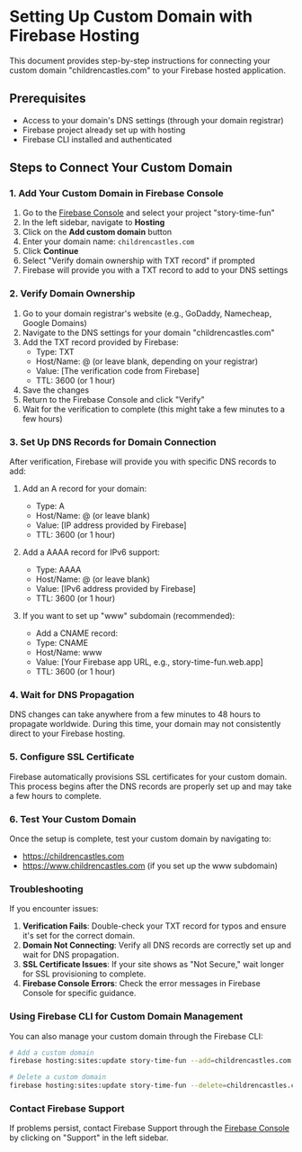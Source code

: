 # Setting Up Custom Domain with Firebase Hosting

This document provides step-by-step instructions for connecting your custom domain "childrencastles.com" to your Firebase hosted application.

## Prerequisites

- Access to your domain's DNS settings (through your domain registrar)
- Firebase project already set up with hosting
- Firebase CLI installed and authenticated

## Steps to Connect Your Custom Domain

### 1. Add Your Custom Domain in Firebase Console

1. Go to the [Firebase Console](https://console.firebase.google.com/) and select your project "story-time-fun"
2. In the left sidebar, navigate to **Hosting**
3. Click on the **Add custom domain** button
4. Enter your domain name: `childrencastles.com` 
5. Click **Continue**
6. Select "Verify domain ownership with TXT record" if prompted
7. Firebase will provide you with a TXT record to add to your DNS settings

### 2. Verify Domain Ownership

1. Go to your domain registrar's website (e.g., GoDaddy, Namecheap, Google Domains)
2. Navigate to the DNS settings for your domain "childrencastles.com"
3. Add the TXT record provided by Firebase:
   - Type: TXT
   - Host/Name: @ (or leave blank, depending on your registrar)
   - Value: [The verification code from Firebase]
   - TTL: 3600 (or 1 hour)
4. Save the changes
5. Return to the Firebase Console and click "Verify" 
6. Wait for the verification to complete (this might take a few minutes to a few hours)

### 3. Set Up DNS Records for Domain Connection

After verification, Firebase will provide you with specific DNS records to add:

1. Add an A record for your domain:
   - Type: A
   - Host/Name: @ (or leave blank)
   - Value: [IP address provided by Firebase]
   - TTL: 3600 (or 1 hour)

2. Add a AAAA record for IPv6 support:
   - Type: AAAA
   - Host/Name: @ (or leave blank)
   - Value: [IPv6 address provided by Firebase]
   - TTL: 3600 (or 1 hour)
   
3. If you want to set up "www" subdomain (recommended):
   - Add a CNAME record:
   - Type: CNAME
   - Host/Name: www
   - Value: [Your Firebase app URL, e.g., story-time-fun.web.app]
   - TTL: 3600 (or 1 hour)

### 4. Wait for DNS Propagation

DNS changes can take anywhere from a few minutes to 48 hours to propagate worldwide. During this time, your domain may not consistently direct to your Firebase hosting.

### 5. Configure SSL Certificate

Firebase automatically provisions SSL certificates for your custom domain. This process begins after the DNS records are properly set up and may take a few hours to complete.

### 6. Test Your Custom Domain

Once the setup is complete, test your custom domain by navigating to:
- https://childrencastles.com
- https://www.childrencastles.com (if you set up the www subdomain)

### Troubleshooting

If you encounter issues:

1. **Verification Fails**: Double-check your TXT record for typos and ensure it's set for the correct domain.
2. **Domain Not Connecting**: Verify all DNS records are correctly set up and wait for DNS propagation.
3. **SSL Certificate Issues**: If your site shows as "Not Secure," wait longer for SSL provisioning to complete.
4. **Firebase Console Errors**: Check the error messages in Firebase Console for specific guidance.

### Using Firebase CLI for Custom Domain Management

You can also manage your custom domain through the Firebase CLI:

```bash
# Add a custom domain
firebase hosting:sites:update story-time-fun --add=childrencastles.com

# Delete a custom domain
firebase hosting:sites:update story-time-fun --delete=childrencastles.com
```

### Contact Firebase Support

If problems persist, contact Firebase Support through the [Firebase Console](https://console.firebase.google.com/) by clicking on "Support" in the left sidebar.